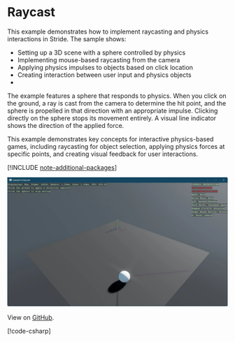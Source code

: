 # Raycast

This example demonstrates how to implement raycasting and physics interactions in Stride. The sample shows:

- Setting up a 3D scene with a sphere controlled by physics
- Implementing mouse-based raycasting from the camera
- Applying physics impulses to objects based on click location
- Creating interaction between user input and physics objects
- 
The example features a sphere that responds to physics. When you click on the ground, a ray is cast from the camera to determine the hit point, and the sphere is propelled in that direction with an appropriate impulse. Clicking directly on the sphere stops its movement entirely. A visual line indicator shows the direction of the applied force.

This example demonstrates key concepts for interactive physics-based games, including raycasting for object selection, applying physics forces at specific points, and creating visual feedback for user interactions.

[!INCLUDE [note-additional-packages](../../../includes/manual/examples/note-additional-packages.md)]

![Stride UI Example](media/stride-game-engine-example-14-raycast.webp)

View on [GitHub](https://github.com/stride3d/stride-community-toolkit/tree/main/examples/code-only/Example14_Raycast).

[!code-csharp[](../../../../examples/code-only/Example14_Raycast/Program.cs)]